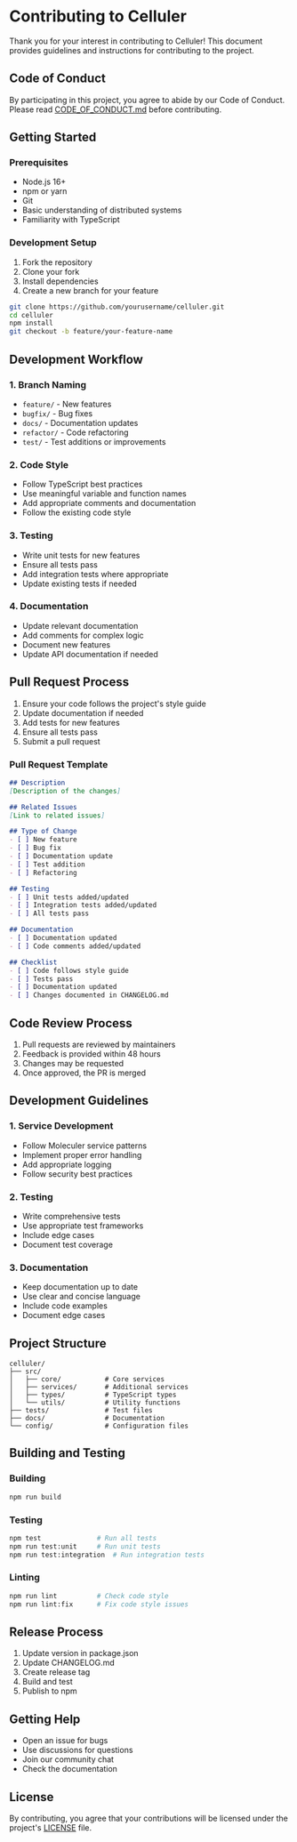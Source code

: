 # Contributing to Celluler

Thank you for your interest in contributing to Celluler! This document provides guidelines and instructions for contributing to the project.

## Code of Conduct

By participating in this project, you agree to abide by our Code of Conduct. Please read [CODE_OF_CONDUCT.md](CODE_OF_CONDUCT.md) before contributing.

## Getting Started

### Prerequisites

- Node.js 16+
- npm or yarn
- Git
- Basic understanding of distributed systems
- Familiarity with TypeScript

### Development Setup

1. Fork the repository
2. Clone your fork
3. Install dependencies
4. Create a new branch for your feature

```bash
git clone https://github.com/yourusername/celluler.git
cd celluler
npm install
git checkout -b feature/your-feature-name
```

## Development Workflow

### 1. Branch Naming

- `feature/` - New features
- `bugfix/` - Bug fixes
- `docs/` - Documentation updates
- `refactor/` - Code refactoring
- `test/` - Test additions or improvements

### 2. Code Style

- Follow TypeScript best practices
- Use meaningful variable and function names
- Add appropriate comments and documentation
- Follow the existing code style

### 3. Testing

- Write unit tests for new features
- Ensure all tests pass
- Add integration tests where appropriate
- Update existing tests if needed

### 4. Documentation

- Update relevant documentation
- Add comments for complex logic
- Document new features
- Update API documentation if needed

## Pull Request Process

1. Ensure your code follows the project's style guide
2. Update documentation if needed
3. Add tests for new features
4. Ensure all tests pass
5. Submit a pull request

### Pull Request Template

```markdown
## Description
[Description of the changes]

## Related Issues
[Link to related issues]

## Type of Change
- [ ] New feature
- [ ] Bug fix
- [ ] Documentation update
- [ ] Test addition
- [ ] Refactoring

## Testing
- [ ] Unit tests added/updated
- [ ] Integration tests added/updated
- [ ] All tests pass

## Documentation
- [ ] Documentation updated
- [ ] Code comments added/updated

## Checklist
- [ ] Code follows style guide
- [ ] Tests pass
- [ ] Documentation updated
- [ ] Changes documented in CHANGELOG.md
```

## Code Review Process

1. Pull requests are reviewed by maintainers
2. Feedback is provided within 48 hours
3. Changes may be requested
4. Once approved, the PR is merged

## Development Guidelines

### 1. Service Development

- Follow Moleculer service patterns
- Implement proper error handling
- Add appropriate logging
- Follow security best practices

### 2. Testing

- Write comprehensive tests
- Use appropriate test frameworks
- Include edge cases
- Document test coverage

### 3. Documentation

- Keep documentation up to date
- Use clear and concise language
- Include code examples
- Document edge cases

## Project Structure

```
celluler/
├── src/
│   ├── core/           # Core services
│   ├── services/       # Additional services
│   ├── types/          # TypeScript types
│   └── utils/          # Utility functions
├── tests/              # Test files
├── docs/               # Documentation
└── config/             # Configuration files
```

## Building and Testing

### Building

```bash
npm run build
```

### Testing

```bash
npm test              # Run all tests
npm run test:unit     # Run unit tests
npm run test:integration  # Run integration tests
```

### Linting

```bash
npm run lint          # Check code style
npm run lint:fix      # Fix code style issues
```

## Release Process

1. Update version in package.json
2. Update CHANGELOG.md
3. Create release tag
4. Build and test
5. Publish to npm

## Getting Help

- Open an issue for bugs
- Use discussions for questions
- Join our community chat
- Check the documentation

## License

By contributing, you agree that your contributions will be licensed under the project's [LICENSE](LICENSE) file. 